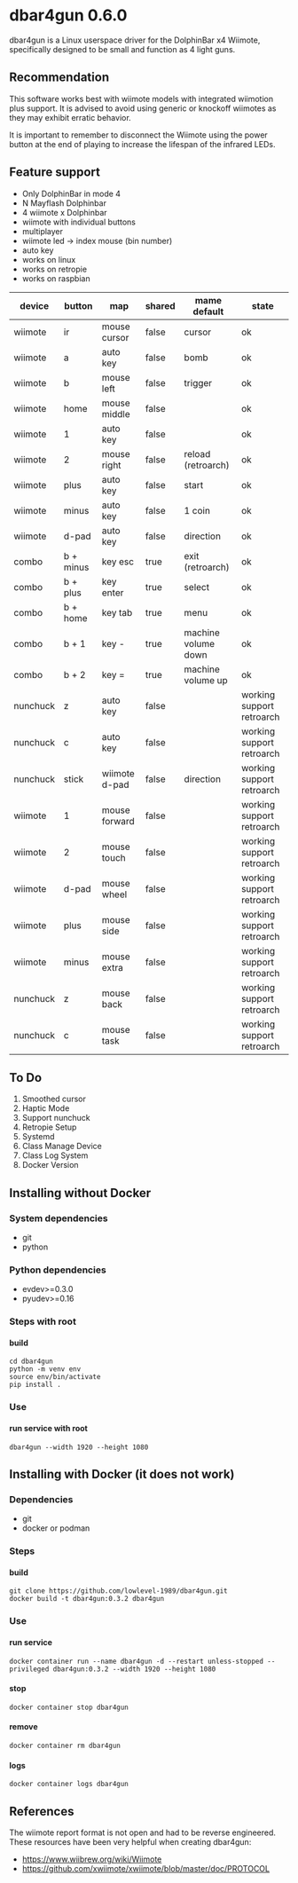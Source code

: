 # dbar4gun 0.6.0
dbar4gun is a Linux userspace driver for the DolphinBar x4 Wiimote, specifically designed to be small and function as 4 light guns.

## Recommendation
This software works best with wiimote models with integrated wiimotion plus support. It is advised to avoid using generic or knockoff wiimotes as they may exhibit erratic behavior.

It is important to remember to disconnect the Wiimote using the power button at the end of playing to increase the lifespan of the infrared LEDs.

## Feature support
- Only DolphinBar in mode 4
- N Mayflash Dolphinbar
- 4 wiimote x Dolphinbar
- wiimote with individual buttons
- multiplayer
- wiimote led -> index mouse (bin number)
- auto key
- works on linux
- works on retropie
- works on raspbian

| device    | button    | map            | shared | mame default        | state                     |
|-----------|-----------|----------------|--------|---------------------|---------------------------|
| wiimote   | ir        | mouse cursor   | false  | cursor              | ok                        |
| wiimote   | a         | auto key       | false  | bomb                | ok                        |
| wiimote   | b         | mouse left     | false  | trigger             | ok                        |
| wiimote   | home      | mouse middle   | false  |                     | ok                        |
| wiimote   | 1         | auto key       | false  |                     | ok                        |
| wiimote   | 2         | mouse right    | false  | reload (retroarch)  | ok                        |
| wiimote   | plus      | auto key       | false  | start               | ok                        |
| wiimote   | minus     | auto key       | false  | 1 coin              | ok                        |
| wiimote   | d-pad     | auto key       | false  | direction           | ok                        |
| combo     | b + minus | key esc        | true   | exit (retroarch)    | ok                        |
| combo     | b + plus  | key enter      | true   | select              | ok                        |
| combo     | b + home  | key tab        | true   | menu                | ok                        |
| combo     | b + 1     | key -          | true   | machine volume down | ok                        |
| combo     | b + 2     | key =          | true   | machine volume up   | ok                        |
| nunchuck  | z         | auto key       | false  |                     | working support retroarch |
| nunchuck  | c         | auto key       | false  |                     | working support retroarch |
| nunchuck  | stick     | wiimote d-pad  | false  | direction           | working support retroarch |
| wiimote   | 1         | mouse forward  | false  |                     | working support retroarch |
| wiimote   | 2         | mouse touch    | false  |                     | working support retroarch |
| wiimote   | d-pad     | mouse wheel    | false  |                     | working support retroarch |
| wiimote   | plus      | mouse side     | false  |                     | working support retroarch |
| wiimote   | minus     | mouse extra    | false  |                     | working support retroarch |
| nunchuck  | z         | mouse back     | false  |                     | working support retroarch |
| nunchuck  | c         | mouse task     | false  |                     | working support retroarch |

## To Do
1. Smoothed cursor
2. Haptic Mode
3. Support nunchuck
4. Retropie Setup
5. Systemd
6. Class Manage Device
7. Class Log System
8. Docker Version

## Installing without Docker
### System dependencies
- git
- python
### Python dependencies
- evdev>=0.3.0
- pyudev>=0.16

### Steps with root
#### build
~~~
cd dbar4gun
python -m venv env
source env/bin/activate
pip install .
~~~

### Use
#### run service with root
~~~
dbar4gun --width 1920 --height 1080
~~~

## Installing with Docker (it does not work)
### Dependencies
- git
- docker or podman

### Steps
#### build
~~~
git clone https://github.com/lowlevel-1989/dbar4gun.git
docker build -t dbar4gun:0.3.2 dbar4gun
~~~

### Use
#### run service
~~~
docker container run --name dbar4gun -d --restart unless-stopped --privileged dbar4gun:0.3.2 --width 1920 --height 1080
~~~
#### stop
~~~
docker container stop dbar4gun
~~~
#### remove
~~~
docker container rm dbar4gun
~~~
#### logs
~~~
docker container logs dbar4gun
~~~

## References

The wiimote report format is not open and had to be reverse engineered. These resources have been very helpful when creating dbar4gun:

- <https://www.wiibrew.org/wiki/Wiimote>
- <https://github.com/xwiimote/xwiimote/blob/master/doc/PROTOCOL>
